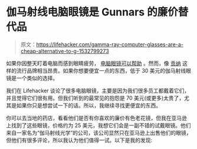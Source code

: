 # 伽马射线电脑眼镜是 Gunnars 的廉价替代品

> 原文：<https://lifehacker.com/gamma-ray-computer-glasses-are-a-cheap-alternative-to-g-1532799273>

如果你因整天盯着电脑而感到眼睛疲劳， [电脑眼镜可以帮助](https://lifehacker.com/do-computer-glasses-really-work-5980509) 。然而，像 [贡纳](http://www.gunnars.com/) 这样的流行品牌相当昂贵。如果你想要便宜一点的东西，低于 30 美元的伽马射线眼镜是一个类似的选择。



我们在 Lifehacker 谈论了很多电脑眼镜，主要是因为我们很多员工都戴着它们，并且觉得它们很有用。但我们听到的最常见的抱怨是 70 美元(或更多)太贵了，尤其是如果你只是想尝试一下的话。所以，我继续寻找更便宜的东西。

你可以去当地的药店，看看他们是否有你喜欢的廉价有色老花镜，但我在亚马逊 上找到了这些眼镜，价格约为 25 美元，我想它们会是一副不错的试戴眼镜。他们来自一家名为“伽马射线光学”的公司，该公司显然只在亚马逊上出售他们的眼镜，但他们有很多评论，所以我认为他们值得一试。以下是我的发现: